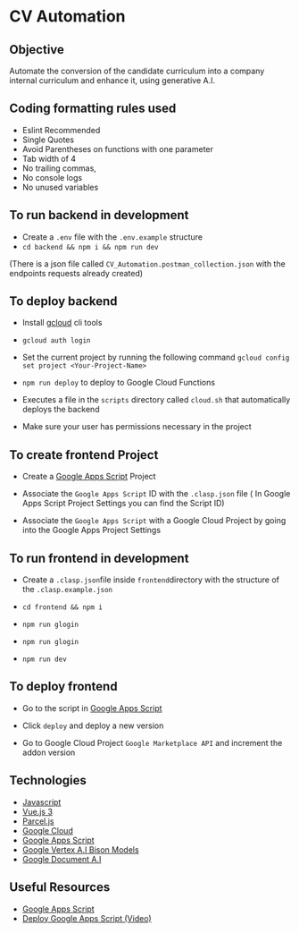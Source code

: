 # CV Automation

## Objective

Automate the conversion of the candidate curriculum into a company internal curriculum and enhance it, using generative A.I.

## Coding formatting rules used

- Eslint Recommended
- Single Quotes
- Avoid Parentheses on functions with one parameter
- Tab width of 4
- No trailing commas,
- No console logs
- No unused variables

## To run backend in development

- Create a `.env` file with the `.env.example` structure
- `cd backend && npm i && npm run dev`

(There is a json file called `CV_Automation.postman_collection.json` with the endpoints requests already created)

## To deploy backend

- Install [gcloud](https://cloud.google.com/sdk/docs/install) cli tools

- `gcloud auth login`

- Set the current project by running the following command `gcloud config set project <Your-Project-Name>`

- `npm run deploy` to deploy to Google Cloud Functions

- Executes a file in the `scripts` directory called
  `cloud.sh` that automatically deploys the backend

- Make sure your user has permissions necessary in the project

## To create frontend Project

- Create a [Google Apps Script](https://script.google.com/u/1/home/start) Project

- Associate the `Google Apps Script` ID with the `.clasp.json` file ( In Google Apps Script Project Settings you can find the Script ID)

- Associate the `Google Apps Script` with a Google Cloud Project by going into the Google Apps Project Settings

## To run frontend in development

- Create a `.clasp.json`file inside `frontend`directory with the structure of the `.clasp.example.json`

- `cd frontend && npm i`

- `npm run glogin`

- `npm run glogin`

- `npm run dev`

## To deploy frontend

- Go to the script in [Google Apps Script](https://script.google.com/u/1/home/start)

- Click `deploy` and deploy a new version

- Go to Google Cloud Project `Google Marketplace API` and increment the addon version

## Technologies

- [Javascript](https://developer.mozilla.org/pt-BR/docs/Web/JavaScript)
- [Vue.js 3](https://vuejs.org/)
- [Parcel.js](https://parceljs.org/)
- [Google Cloud](https://cloud.google.com/?hl=en)
- [Google Apps Script](https://www.google.com/script/start/)
- [Google Vertex A.I Bison Models](https://cloud.google.com/vertex-ai/docs/generative-ai/model-reference/overview)
- [Google Document A.I](https://cloud.google.com/document-ai?hl=en)

## Useful Resources

- [Google Apps Script](https://developers.google.com/apps-script)
- [Deploy Google Apps Script (Video)](https://www.youtube.com/watch?v=6jcc3xm7aRU)
